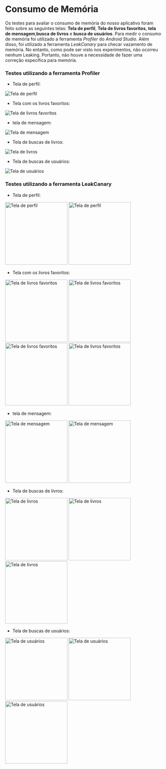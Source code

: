 # Consumo de Memória

Os testes para avaliar o consumo de memória do nosso aplicativo foram feito sobre as seguintes telas: **Tela de perfil**, 
**Tela de  livros favoritos**, **tela de mensagem**,**busca de livros** e **busca de usuários**. Para medir o consumo 
de memória foi utilizado a ferramenta *Profiler* do *Android Studio*. Além disso, foi utilizado a ferramenta *LeakCanary* para checar vazamento de memória. No entanto, como pode ser visto nos experimentos, não ocorreu nenhum Leaking. Portanto, não houve a necessidade de fazer uma correção específica para memória. 

### Testes utilizando a ferramenta Profiler

* Tela de perfil:
<img src="img/memoria tela de perfil.png" alt="Tela de perfil" />

* Tela com os livros favoritos:
<img src="img/memoria tela de livros favoritos.png" alt="Tela de livros favoritos" />

* tela de mensagem:
<img src="img/memoria tela de mensagem.png" alt="Tela de mensagem" />

* Tela de buscas de livros:
<img src="img/memoria tela de buscar livros.png" alt="Tela de livros" />

* Tela de buscas de usuários:
<img src="img/memoria tela de busca de usuario.png" alt="Tela de usuários" />


### Testes utilizando a ferramenta LeakCanary

* Tela de perfil:

<img src="img/tela de perfil 1.jpg" width=200 alt="Tela de perfil" /> <img src="img/tela de perfil 2.jpg" width=200 alt="Tela de perfil" />

* Tela com os livros favoritos:

<img src="img/tela de livros favoritos 1.jpg" width=200 alt="Tela de livros favoritos" /> <img src="img/tela de livros favoritos 2.jpg" width=200 alt="Tela de livros favoritos" /> <img src="img/tela de livros favoritos 3.jpg" width=200 alt="Tela de livros favoritos" />  <img src="img/tela de livros favoritos 4.jpg" width=200 alt="Tela de livros favoritos" />

* tela de mensagem:

<img src="img/tela de mensagem 1.jpg" width=200 alt="Tela de mensagem" /> <img src="img/tela de mensagem 2.jpg" width=200 alt="Tela de mensagem" />

* Tela de buscas de livros:

<img src="img/tela de busca de livro 1.jpg" width=200 alt="Tela de livros" /> <img src="img/tela de busca de livro 2.jpg" width=200 alt="Tela de livros" /> <img src="img/tela de busca de livro 3.jpg" width=200 alt="Tela de livros" />

* Tela de buscas de usuários:

<img src="img/tela de busca de usuario 1.jpg" width=200 alt="Tela de usuários" /> <img src="img/tela de busca de usuario 2.jpg" width=200 alt="Tela de usuários" /> <img src="img/tela de busca de usuario 3.jpg" width=200 alt="Tela de usuários" />
